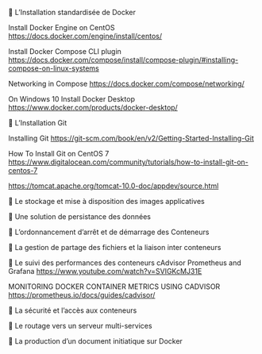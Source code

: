
    L’Installation standardisée de Docker

Install Docker Engine on CentOS
https://docs.docker.com/engine/install/centos/

Install Docker Compose CLI plugin
https://docs.docker.com/compose/install/compose-plugin/#installing-compose-on-linux-systems

Networking in Compose
https://docs.docker.com/compose/networking/

On Windows 10  Install Docker Desktop
https://www.docker.com/products/docker-desktop/


    L’Installation  Git

Installing Git
https://git-scm.com/book/en/v2/Getting-Started-Installing-Git

How To Install Git on CentOS 7
https://www.digitalocean.com/community/tutorials/how-to-install-git-on-centos-7



https://tomcat.apache.org/tomcat-10.0-doc/appdev/source.html



    Le stockage et mise à disposition des images applicatives

    Une solution de persistance des données

    L’ordonnancement d’arrêt et de démarrage des Conteneurs 

    La gestion de partage des fichiers et la liaison inter conteneurs

    Le suivi des performances des conteneurs 
cAdvisor Prometheus and Grafana
https://www.youtube.com/watch?v=SVIGKcMJ31E

MONITORING DOCKER CONTAINER METRICS USING CADVISOR
https://prometheus.io/docs/guides/cadvisor/


    La sécurité et l’accès aux conteneurs

    Le routage vers un serveur multi-services 

    La production d’un document initiatique sur Docker